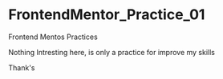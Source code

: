 # FrontendMentor_Practice_01
Frontend Mentos Practices

Nothing Intresting here, is only a practice for improve my skills

Thank's
